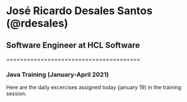 # José Ricardo Desales Santos (@rdesales)
## Software Engineer at **HCL Software**
=======================================

### Java Training **(January-April 2021)**


Here are the daily excercises assigned today (january 19) in the training session. 
